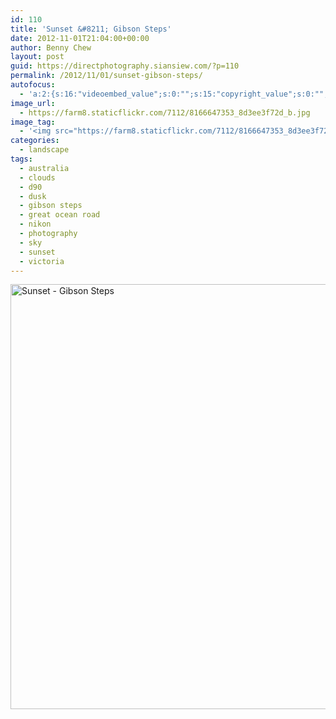 ```yaml
---
id: 110
title: 'Sunset &#8211; Gibson Steps'
date: 2012-11-01T21:04:00+00:00
author: Benny Chew
layout: post
guid: https://directphotography.siansiew.com/?p=110
permalink: /2012/11/01/sunset-gibson-steps/
autofocus:
  - 'a:2:{s:16:"videoembed_value";s:0:"";s:15:"copyright_value";s:0:"";}'
image_url:
  - https://farm8.staticflickr.com/7112/8166647353_8d3ee3f72d_b.jpg
image_tag:
  - '<img src="https://farm8.staticflickr.com/7112/8166647353_8d3ee3f72d_b.jpg" />'
categories:
  - landscape
tags:
  - australia
  - clouds
  - d90
  - dusk
  - gibson steps
  - great ocean road
  - nikon
  - photography
  - sky
  - sunset
  - victoria
---
```

<a href="https://farm8.staticflickr.com/7112/8166647353_8d3ee3f72d_b.jpg" title="Sunset - Gibson Steps by siansiew, on Flickr" rel="lightbox"><img src="https://farm8.staticflickr.com/7112/8166647353_8d3ee3f72d_b.jpg" width="1024" height="680" alt="Sunset - Gibson Steps" /></a>
